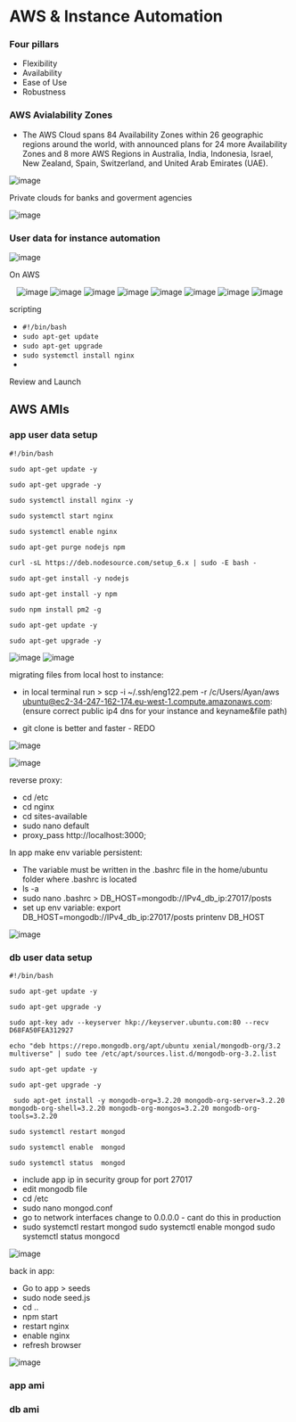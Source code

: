 # AWS & Instance Automation

### Four pillars

- Flexibility 
- Availability 
- Ease of Use 
- Robustness 


### AWS Avialability Zones

- The AWS Cloud spans 84 Availability Zones within 26 geographic regions around the world, with announced plans for 24 more Availability Zones and 8 more AWS Regions in Australia, India, Indonesia, Israel, New Zealand, Spain, Switzerland, and United Arab Emirates (UAE).

![image](https://user-images.githubusercontent.com/104793540/185908679-fa8e3631-13a6-448f-99aa-4dce13441921.png)

Private clouds for banks and goverment agencies 

![image](https://user-images.githubusercontent.com/104793540/185910165-283a7ce2-5ac8-47ab-b510-3899612901b5.png)



### User data for instance automation 

![image](https://user-images.githubusercontent.com/104793540/185909352-1eb1d4e8-332a-4187-a094-495426c99ef6.png)

On AWS

<div align="center">
  
![image](https://user-images.githubusercontent.com/104793540/185448666-63595b2b-530c-439e-bb9a-483115eddc51.png)
![image](https://user-images.githubusercontent.com/104793540/185448828-8e82c3a2-74c3-43cb-9fd4-b314379849a2.png)
![image](https://user-images.githubusercontent.com/104793540/185448957-d5823f02-46a5-47ca-bbb7-8974d16c9f78.png)
![image](https://user-images.githubusercontent.com/104793540/185449268-b5bdbc89-100a-4492-984b-928f77816059.png)
![image](https://user-images.githubusercontent.com/104793540/185449416-5e55df12-27cc-4653-bfd7-ac43e1932491.png)
![image](https://user-images.githubusercontent.com/104793540/185449473-00a7ee80-6b8e-45bf-8927-e225cf9b9d1a.png)
![image](https://user-images.githubusercontent.com/104793540/185449540-1719ba44-196f-43bd-8133-2a125f4855c6.png)
![image](https://user-images.githubusercontent.com/104793540/185449680-eac82c52-9d6b-414d-a116-6f4ad38e186e.png)
 </div>
 
  scripting 
  
 - `#!/bin/bash`
 - `sudo apt-get update`
 - `sudo apt-get upgrade`
 - `sudo systemctl install nginx`
 - 
 Review and Launch 
 
## AWS AMIs
 
### app user data setup

```
#!/bin/bash

sudo apt-get update -y

sudo apt-get upgrade -y

sudo systemctl install nginx -y

sudo systemctl start nginx 

sudo systemctl enable nginx

sudo apt-get purge nodejs npm

curl -sL https://deb.nodesource.com/setup_6.x | sudo -E bash -

sudo apt-get install -y nodejs

sudo apt-get install -y npm

sudo npm install pm2 -g

sudo apt-get update -y

sudo apt-get upgrade -y

```

![image](https://user-images.githubusercontent.com/104793540/185957058-d3974c8c-3635-4662-83d9-c49c78a55b92.png)
![image](https://user-images.githubusercontent.com/104793540/185957163-829c610e-9c2e-420f-9616-f7a1ed1764d5.png)

migrating files from local host to instance:
- in local terminal run > scp -i ~/.ssh/eng122.pem -r /c/Users/Ayan/aws ubuntu@ec2-34-247-162-174.eu-west-1.compute.amazonaws.com: (ensure correct public ip4 dns for your instance and keyname&file path) 

- git clone is better and faster - REDO

![image](https://user-images.githubusercontent.com/104793540/185958290-5b377268-ed10-4159-8e04-4ca7bf605139.png)

![image](https://user-images.githubusercontent.com/104793540/185958201-b392dc2d-b9b9-4f87-a369-54e8a350b8dd.png)

reverse proxy:
- cd /etc
- cd nginx
- cd sites-available
- sudo nano default
- proxy_pass http://localhost:3000;

In app make env variable persistent:
- The variable must be written in the .bashrc file in the home/ubuntu folder where .bashrc is located
- ls -a 
- sudo nano .bashrc > DB_HOST=mongodb://IPv4_db_ip:27017/posts
- set up env variable: export DB_HOST=mongodb://IPv4_db_ip:27017/posts printenv DB_HOST

 ![image](https://user-images.githubusercontent.com/104793540/185964479-1fe23386-1306-4e66-829f-c706993c2af0.png)

### db user data setup

```
#!/bin/bash

sudo apt-get update -y

sudo apt-get upgrade -y

sudo apt-key adv --keyserver hkp://keyserver.ubuntu.com:80 --recv D68FA50FEA312927

echo "deb https://repo.mongodb.org/apt/ubuntu xenial/mongodb-org/3.2 multiverse" | sudo tee /etc/apt/sources.list.d/mongodb-org-3.2.list

sudo apt-get update -y

sudo apt-get upgrade -y

 sudo apt-get install -y mongodb-org=3.2.20 mongodb-org-server=3.2.20 mongodb-org-shell=3.2.20 mongodb-org-mongos=3.2.20 mongodb-org-tools=3.2.20 

sudo systemctl restart mongod

sudo systemctl enable  mongod

sudo systemctl status  mongod
```

- include app ip in security group for port 27017
- edit mongodb file
- cd /etc
- sudo nano mongod.conf
- go to network interfaces change to 0.0.0.0 - cant do this in production
- sudo systemctl restart mongod sudo systemctl enable mongod sudo systemctl status mongocd

![image](https://user-images.githubusercontent.com/104793540/185965436-cd4ceb13-6e1d-4bc2-b567-55bd4c0cc657.png)

back in app:
- Go to app > seeds
- sudo node seed.js
- cd ..
- npm start 
- restart nginx 
- enable nginx 
- refresh browser

![image](https://user-images.githubusercontent.com/104793540/185966575-53107b71-69f3-4d58-ac35-f02256053637.png)

### app ami 



### db ami 
